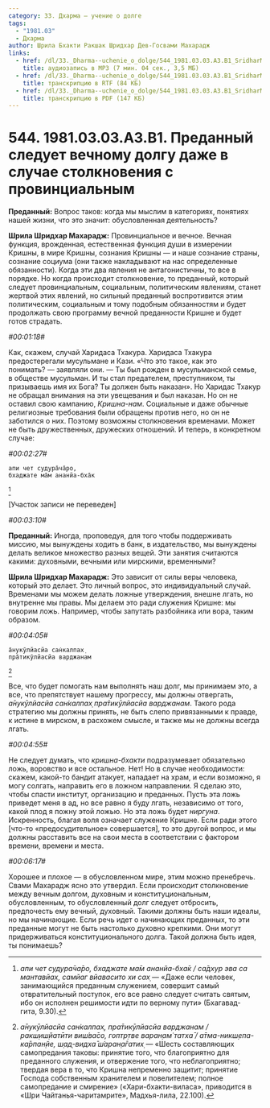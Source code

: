 ```yaml
---
category: 33. Дхарма — учение о долге
tags:
  - "1981.03"
  - Дхарма
author: Шрила Бхакти Ракшак Шридхар Дев-Госвами Махарадж
links:
  - href: /dl/33._Dharma--uchenie_o_dolge/544_1981.03.03.A3.B1_SridharMj_Predannyj_sleduet_vechnomu_dolgu_dazhe_v_sluchae_stolknovenija_s_provincialnym.mp3
    title: аудиозапись в MP3 (7 мин. 04 сек., 3,5 МБ)
  - href: /dl/33._Dharma--uchenie_o_dolge/544_1981.03.03.A3.B1_SridharMj_Predannyj_sleduet_vechnomu_dolgu_dazhe_v_sluchae_stolknovenija_s_provincialnym.rtf
    title: транскрипцию в RTF (84 КБ)
  - href: /dl/33._Dharma--uchenie_o_dolge/544_1981.03.03.A3.B1_SridharMj_Predannyj_sleduet_vechnomu_dolgu_dazhe_v_sluchae_stolknovenija_s_provincialnym.pdf
    title: транскрипцию в PDF (147 КБ)
---
```


# 544. 1981.03.03.A3.B1. Преданный следует вечному долгу даже в случае столкновения с провинциальным

**Преданный:** Вопрос таков: когда мы мыслим в категориях, понятиях нашей жизни, что это значит: обусловленная деятельность?

**Шрила Шридхар Махарадж:** Провинциальное и вечное. Вечная функция, врожденная, естественная функция души в измерении Кришны, в мире Кришны, сознания Кришны — и наше сознание страны, сознание социума (они также накладывают на нас определенные обязанности). Когда эти два явления не антагонистичны, то все в порядке. Но когда происходит столкновение, то преданный, который следует провинциальным, социальным, политическим явлениям, станет жертвой этих явлений, но сильный преданный воспротивится этим политическим, социальным и тому подобным обязанностям и будет продолжать свою программу вечной преданности Кришне и будет готов страдать.

*#00:01:18#*

Как, скажем, случай Харидаса Тхакура. Харидаса Тхакура предостерегали мусульмане и Кази. «Что это такое, как это понимать? — заявляли они. — Ты был рожден в мусульманской семье, в обществе мусульман. И ты стал предателем, преступником, ты призываешь имя их Бога? Ты должен быть наказан». Но Харидас Тхакур не обращал внимания на эти увещевания и был наказан. Но он не оставил свою кампанию, *Кришна-нам*. Социальные и даже обычные религиозные требования были обращены против него, но он не заботился о них. Поэтому возможны столкновения временами. Может не быть дружественных, дружеских отношений. И теперь, в конкретном случае:

*#00:02:27#*

    апи чет судура̄ча̄ро,
    бхаджате ма̄м ананйа-бха̄к
[^_ftn1]

[Участок записи не переведен]

*#00:03:10#*

**Преданный:** Иногда, проповедуя, для того чтобы поддерживать миссию, мы вынуждены ходить в банк, в издательство, мы вынуждены делать великое множество разных вещей. Эти занятия считаются какими: духовными, вечными или мирскими, временными?

**Шрила Шридхар Махарадж:** Это зависит от силы веры человека, который это делает. Это личный вопрос, это индивидуальный случай. Временами мы можем делать ложные утверждения, внешне лгать, но внутренне мы правы. Мы делаем это ради служения Кришне: мы говорим ложь. Например, чтобы запутать разбойника или вора, таким образом.

*#00:04:05#*

    а̄нукӯлйасйа сан̇калпах̣
    пра̄тикӯлйасйа варджанам
[^_ftn2]

Все, что будет помогать нам выполнять наш долг, мы принимаем это, а все, что препятствует нашему прогрессу, мы должны отвергать, *а̄нукӯлйасйа сан̇калпах̣ пра̄тикӯлйасйа варджанам*. Такого рода стратегию мы должны принять, не быть слепо привязанными к правде, к истине в мирском, в расхожем смысле, и также мы не должны всегда лгать.

*#00:04:55#*

Не следует думать, что *кришна-бхакти* подразумевает обязательно ложь, воровство и все остальное. Нет! Но в случае необходимости: скажем, какой-то бандит атакует, нападает на храм, и если возможно, я могу солгать, направить его в ложном направлении. Я сделаю это, чтобы спасти институт, организацию и преданных. Пусть эта ложь приведет меня в ад, но все равно я буду лгать, независимо от того, какой плод я пожну этой ложью. Но эта ложь будет *ниргуна*. Искренность, благая воля означает служение Кришне. Если ради этого [что-то «предосудительное» совершается], то это другой вопрос, и мы должны расставить все на свои места в соответствии с фактором времени, времени и места.

*#00:06:17#*

Хорошее и плохое — в обусловленном мире, этим можно пренебречь. Свами Махарадж ясно это утвердил. Если происходит столкновение между вечным долгом, духовным и конституциональным, обусловленным, то обусловленный долг следует отбросить, предпочесть ему вечный, духовный. Такими должны быть наши идеалы, но мы начинающие. Если речь идет о начинающих преданных, то эти преданные могут не быть настолько духовно крепкими. Они могут придерживаться конституционального долга. Такой должна быть идея, ты понимаешь?



[^_ftn1]: *апи чет судура̄ча̄ро, бхаджате ма̄м ананйа-бха̄к / са̄дхур эва са мантавйах̣, самйаг вйавасито хи сах̣* — «Даже если человек, занимающийся преданным служением, совершит самый отвратительный поступок, его все равно следует считать святым, ибо он исполнен решимости идти по верному пути» (Бхагавад-гита, 9.30).

[^_ftn2]: *а̄нукӯлйасйа сан̇калпах̣, пра̄тикӯлйасйа варджанам / ракш̣иш̣йатӣти виш́ва̄со, гоптр̣тве варан̣ам̇ татха̄ / а̄тма-никш̣епа-ка̄рпан̣йе, ш̣ад̣-видха̄ ш́аран̣а̄гатих̣* — «Шесть составляющих самопредания таковы: принятие того, что благоприятно для преданного служения, и отвержение того, что неблагоприятно; твердая вера в то, что Кришна непременно защитит; принятие Господа собственным хранителем и повелителем; полное самопредание и смирение» («Хари-бхакти-виласа», приводится в «Шри Чайтанья-чаритамрите», Мадхья-лила, 22.100).

